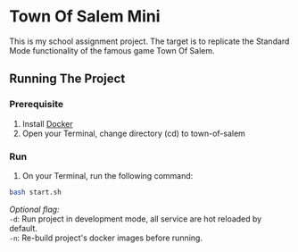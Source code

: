 Town Of Salem Mini
=============
This is my school assignment project. The target is to replicate the Standard Mode functionality of the famous game Town Of Salem.

Running The Project
----------------------
### Prerequisite
1) Install [Docker](https://www.docker.com/)
2) Open your Terminal, change directory (cd) to town-of-salem

### Run
1) On your Terminal, run the following command:
```bash
bash start.sh
```
*Optional flag:*  
`-d`: Run project in development mode, all service are hot reloaded by default.  
`-n`: Re-build project's docker images before running.
